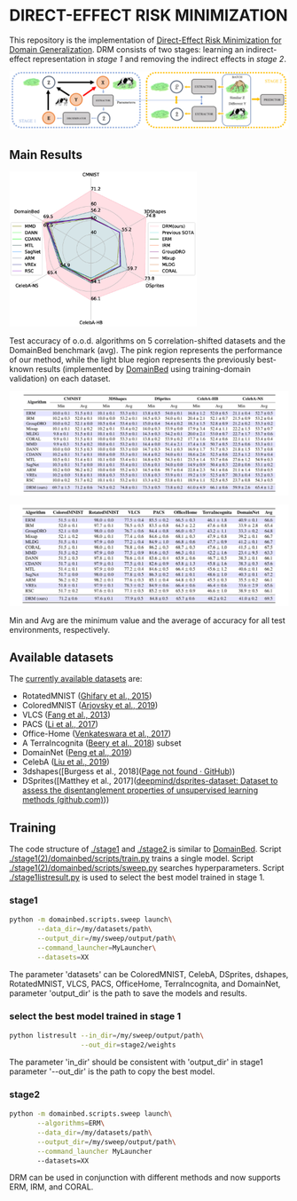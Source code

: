 # DIRECT-EFFECT RISK MINIMIZATION

This repository is the implementation of [Direct-Effect Risk Minimization for Domain Generalization](URL). DRM consists of two stages: learning an indirect-effect representation in *stage 1* and removing the indirect effects in *stage 2*.

![Two-stage approach](./fig/stage12.png)

## Main Results

<img src="./fig/radar_chart.png" alt="Results" style="zoom:33%;" />

Test accuracy of o.o.d. algorithms on 5 correlation-shifted datasets and the DomainBed benchmark (avg). The pink region represents the performance of our method, while the light blue region represents the previously best-known results (implemented by [DomainBed](https://github.com/facebookresearch/DomainBed/) using training-domain validation) on each dataset.

![Results](./fig/R1.png)

![Results](./fig/R2.png)

Min and Avg are the minimum value and the average of accuracy for all test environments, respectively.



## Available datasets

The [currently available datasets](https://github.com/facebookresearch/DomainBed/blob/main/domainbed/datasets.py) are:

- RotatedMNIST ([Ghifary et al., 2015](https://arxiv.org/abs/1508.07680))
- ColoredMNIST ([Arjovsky et al., 2019](https://arxiv.org/abs/1907.02893))
- VLCS ([Fang et al., 2013](https://openaccess.thecvf.com/content_iccv_2013/papers/Fang_Unbiased_Metric_Learning_2013_ICCV_paper.pdf))
- PACS ([Li et al., 2017](https://arxiv.org/abs/1710.03077))
- Office-Home ([Venkateswara et al., 2017](https://arxiv.org/abs/1706.07522))
- A TerraIncognita ([Beery et al., 2018](https://arxiv.org/abs/1807.04975)) subset
- DomainNet ([Peng et al., 2019](http://ai.bu.edu/M3SDA/))
- CelebA ([Liu et al., 2019](https://openaccess.thecvf.com/content_iccv_2015/html/Liu_Deep_Learning_Face_ICCV_2015_paper.html))
- 3dshapes([Burgess et al., 2018]([Page not found · GitHub](https://github.com/deepmind/3dshapes-dataset/)))
- DSprites([Matthey et al., 2017]([deepmind/dsprites-dataset: Dataset to assess the disentanglement properties of unsupervised learning methods (github.com)](https://github.com/deepmind/dsprites-dataset/)))



## Training

The code structure of [ ./stage1](./stage1) and [./stage2 ](./stage2 )is similar to [DomainBed](https://github.com/facebookresearch/DomainBed/). Script [./stage1(2)/domainbed/scripts/train.py](./stage1/domainbed/scripts/train.py) trains a single model. Script [./stage1(2)/domainbed/scripts/sweep.py](./stage1/domainbed/scripts/sweep.py) searches hyperparameters.  Script [./stage1listresult.py](./stage1listresult.py) is used to select the best model trained in stage 1.

### stage1

```sh
python -m domainbed.scripts.sweep launch\
       --data_dir=/my/datasets/path\
       --output_dir=/my/sweep/output/path\
       --command_launcher=MyLauncher\
       --datasets=XX
```

The parameter 'datasets' can be ColoredMNIST, CelebA, DSprites, dshapes, RotatedMNIST, VLCS, PACS, OfficeHome, TerraIncognita, and DomainNet, parameter 'output_dir' is the path to save the models and results.

### select the best model trained in stage 1

```sh
python listresult --in_dir=/my/sweep/output/path\
                  --out_dir=stage2/weights
```

The parameter 'in_dir' should be consistent with 'output_dir' in stage1 parameter '--out_dir' is the path to copy the best model.

### stage2

```sh
python -m domainbed.scripts.sweep launch\
       --algorithms=ERM\
       --data_dir=/my/datasets/path\
       --output_dir=/my/sweep/output/path\
       --command_launcher MyLauncher
       --datasets=XX
```

DRM can be used in conjunction with different methods and now supports ERM, IRM, and CORAL.

